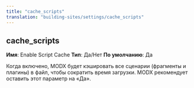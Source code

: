 ```yaml
---
title: "cache_scripts"
translation: "building-sites/settings/cache_scripts"
---
```


## cache\_scripts

**Имя**: Enable Script Cache
**Тип**: Да/Нет
**По умолчанию**: Да

Когда включено, MODX будет кэшировать все сценарии (фрагменты и плагины) в файл, чтобы сократить время загрузки. MODX рекомендует оставить этот параметр на «Да».